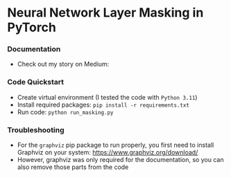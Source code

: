 # Neural Network Layer Masking in PyTorch

### Documentation

- Check out my story on Medium:

### Code Quickstart

- Create virtual environment (I tested the code with `Python 3.11`)
- Install required packages: `pip install -r requirements.txt`
- Run code: `python run_masking.py`

### Troubleshooting

- For the `graphviz` pip package to run properly, you first need to install Graphviz on your
  system: https://www.graphviz.org/download/
- However, graphviz was only required for the documentation, so you can also remove those parts from the code